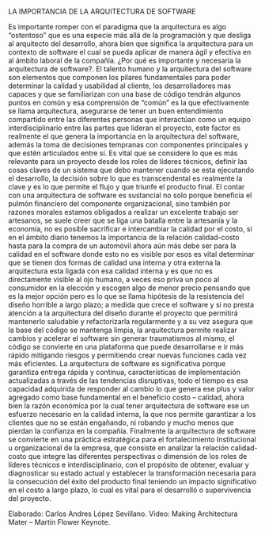 LA IMPORTANCIA DE LA ARQUITECTURA DE SOFTWARE

Es importante romper con el paradigma que la arquitectura es algo “ostentoso” que es una especie más allá de la programación y que desliga al arquitecto del desarrollo, ahora bien que significa la arquitectura para un contexto de software el cual se pueda aplicar de manera ágil y efectiva en al ámbito laboral de la compañía.
¿Por qué es importante y necesaria la arquitectura de software?. El talento humano y la arquitectura del software son elementos que componen los pilares fundamentales para poder determinar la calidad y usabilidad al cliente, los desarrolladores mas capaces y que se familiarizan con una base de código  tendrán algunos puntos en común y esa  comprensión de “común” es la que efectivamente se llama   arquitectura, asegurarse de tener un buen entendimiento compartido entre las diferentes personas que interactúan como un equipo interdisciplinario entre las partes que lideran el proyecto, este factor es realmente el que genera la importancia en la arquitectura del software, además la toma de decisiones tempranas con componentes principales y  que estén articulados entre sí.
Es vital que se considere lo que es más relevante para un proyecto desde los roles de líderes técnicos, definir las cosas claves de un sistema que debo mantener cuando se esta ejecutando el desarrollo, la decisión sobre lo que es transcendental es realmente la clave y es lo que permite el flujo y que triunfe el producto final. 
El contar con una arquitectura de software es sustancial  no solo porque  beneficia el pulmón financiero del componente organizacional, sino también por razones morales estamos obligados a realizar un excelente trabajo ser artesanos, se suele creer que se liga una batalla entre la artesanía y la economía, no es posible sacrificar  e  intercambiar la calidad por el costo, si en el ámbito diario tenemos la importancia de la relación calidad-costo hasta para la compra de un automóvil ahora  aún más debe ser para la calidad en el software donde esto no es visible por esos es vital determinar que se tienen dos formas de calidad una interna y otra externa la arquitectura esta ligada con esa calidad interna y es que no es directamente visible al ojo humano, a veces eso priva un poco al consumidor en la elección y escogen algo de menor precio pensando que es la mejor opción pero es lo que se llama hipótesis de la resistencia del diseño horrible a largo plazo; a medida que crece el software y si no presta atención a la arquitectura  del diseño durante el proyecto que  permitirá  mantenerlo saludable y refactorizarla regularmente y a su vez  asegura que la base del código se mantenga limpia, la arquitectura permite realizar cambios y acelerar  el software  sin generar traumatismos al mismo, el código se convierte en una plataforma que puede desarrollarse e ir más rápido mitigando riesgos y  permitiendo crear nuevas funciones cada vez más eficientes.
La arquitectura de software es significativa porque garantiza entrega rápida y continua, características de implementación actualizadas a través de las tendencias disruptivas, todo el tiempo es esa capacidad adquirida de responder al cambio lo que genera ese plus y valor agregado como  base fundamental en el beneficio costo – calidad, ahora bien la razón económica por la cual tener arquitectura de software ese un esfuerzo necesario en la calidad interna, la que nos permite garantizar a los clientes  que no se están engañando, ni robando y mucho menos que pierdan la confianza en la compañía.
Finalmente la arquitectura de software se convierte en una práctica estratégica para el  fortalecimiento Institucional u organizacional de la empresa, que  consiste en analizar la relación calidad-costo que integre las  diferentes  perspectivas o dimensión de los roles de líderes técnicos e interdisciplinario, con el  propósito de obtener, evaluar y  diagnosticar su estado actual y establecer la transformación necesaria  para la consecución del éxito del producto final teniendo un impacto significativo en el costo a largo plazo, lo cual es vital para el desarrolló o supervivencia del proyecto.                    

Elaborado: Carlos Andres López Sevillano.
Video: Making Architectura Mater – Martín Flower Keynote. 
                                                                                                                                   
                                                                                                                      

